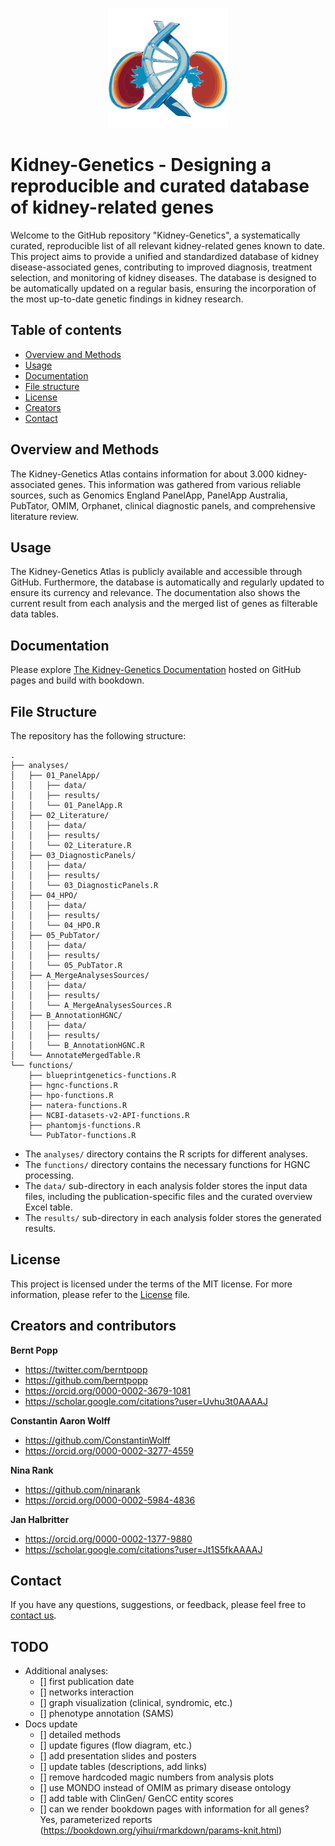 <p align="center">
    <img src="edit_docs/static/img/logo/kidney-genetics_logo.png" alt="Kidney-Genetics logo" width="192" height="192">
</p>

# Kidney-Genetics - Designing a reproducible and curated database of kidney-related genes
Welcome to the GitHub repository  "Kidney-Genetics", a systematically curated, reproducible list of all relevant kidney-related genes known to date. This project aims to provide a unified and standardized database of kidney disease-associated genes, contributing to improved diagnosis, treatment selection, and monitoring of kidney diseases. The database is designed to be automatically updated on a regular basis, ensuring the incorporation of the most up-to-date genetic findings in kidney research.


## Table of contents

- [Overview and Methods](#overview-and-methods)
- [Usage](#usage)
- [Documentation](#documentation)
- [File structure](#file-structure)
- [License](#license)
- [Creators](#creators-and-contributors)
- [Contact](#contact)


## Overview and Methods

The Kidney-Genetics Atlas contains information for about 3.000 kidney-associated genes. This information was gathered from various reliable sources, such as Genomics England PanelApp, PanelApp Australia, PubTator, OMIM, Orphanet, clinical diagnostic panels, and comprehensive literature review.


## Usage

The Kidney-Genetics Atlas is publicly available and accessible through GitHub. Furthermore, the database is automatically and regularly updated to ensure its currency and relevance.
The documentation also shows the current result from each analysis and the merged list of genes as filterable data tables.


## Documentation

Please explore [The Kidney-Genetics Documentation](https://halbritter-lab.github.io/kidney-genetics/) hosted on GitHub pages and build with bookdown.


## File Structure

The repository has the following structure:

```
.
├── analyses/
│   ├── 01_PanelApp/
│   │   ├── data/
│   │   ├── results/
│   │   └── 01_PanelApp.R
│   ├── 02_Literature/
│   │   ├── data/
│   │   ├── results/
│   │   └── 02_Literature.R
│   ├── 03_DiagnosticPanels/
│   │   ├── data/
│   │   ├── results/
│   │   └── 03_DiagnosticPanels.R
│   ├── 04_HPO/
│   │   ├── data/
│   │   ├── results/
│   │   └── 04_HPO.R
│   ├── 05_PubTator/
│   │   ├── data/
│   │   ├── results/
│   │   └── 05_PubTator.R
│   ├── A_MergeAnalysesSources/
│   │   ├── data/
│   │   ├── results/
│   │   └── A_MergeAnalysesSources.R
│   ├── B_AnnotationHGNC/
│   │   ├── data/
│   │   ├── results/
│   │   └── B_AnnotationHGNC.R
│   └── AnnotateMergedTable.R
└── functions/
    ├── blueprintgenetics-functions.R
    ├── hgnc-functions.R
    ├── hpo-functions.R
    ├── natera-functions.R
    ├── NCBI-datasets-v2-API-functions.R
    ├── phantomjs-functions.R
    └── PubTator-functions.R
```

- The `analyses/` directory contains the R scripts for different analyses.
- The `functions/` directory contains the necessary functions for HGNC processing.
- The `data/` sub-directory in each analysis folder stores the input data files, including the publication-specific files and the curated overview Excel table.
- The `results/` sub-directory in each analysis folder stores the generated results.


## License

This project is licensed under the terms of the MIT license. For more information, please refer to the [License](LICENSE.md) file.


## Creators and contributors

**Bernt Popp**

- <https://twitter.com/berntpopp>
- <https://github.com/berntpopp>
- <https://orcid.org/0000-0002-3679-1081>
- <https://scholar.google.com/citations?user=Uvhu3t0AAAAJ>

**Constantin Aaron Wolff**

- <https://github.com/ConstantinWolff>
- <https://orcid.org/0000-0002-3277-4559>

**Nina Rank**

- <https://github.com/ninarank>
- <https://orcid.org/0000-0002-5984-4836>

**Jan Halbritter**

- <https://orcid.org/0000-0002-1377-9880>
- <https://scholar.google.com/citations?user=Jt1S5fkAAAAJ>

## Contact

If you have any questions, suggestions, or feedback, please feel free to [contact us](contact.md).

## TODO
- Additional analyses:
    - [] first publication date
    - [] networks interaction
    - [] graph visualization (clinical, syndromic, etc.)
    - [] phenotype annotation (SAMS)
- Docs update
    - [] detailed methods
    - [] update figures (flow diagram, etc.)
    - [] add presentation slides and posters
    - [] update tables (descriptions, add links)
    - [] remove hardcoded magic numbers from analysis plots
    - [] use MONDO instead of OMIM as primary disease ontology
    - [] add table with ClinGen/ GenCC entity scores
    - [] can we render bookdown pages with information for all genes? Yes, parameterized reports (https://bookdown.org/yihui/rmarkdown/params-knit.html)